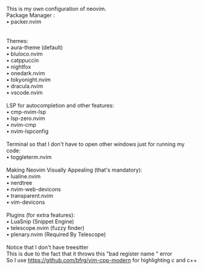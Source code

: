 This is my own configuration of neovim.
<br>
Package Manager :<br>
 • packer.nvim<br>
<br><br>
Themes:<br>
 • aura-theme (default)<br>
 • bluloco.nvim<br>
 • catppuccin<br>
 • nightfox<br>
 • onedark.nvim<br>
 • tokyonight.nvim<br>
 • dracula.nvim<br>
 • vscode.nvim<br>
<br>
LSP for autocompletion and other features:<br>
 • cmp-nvim-lsp <br>
 • lsp-zero.nvim<br>
 • nvim-cmp<br>
 • nvim-lspconfig<br>
 <br>
Terminal so that I don't have to open other windows just for running my code:<br>
 • toggleterm.nvim<br>
<br>
Making Neovim Visually Appealing (that's mandatory):<br>
 • lualine.nvim<br>
 • nerdtree<br>
 • nvim-web-devicons<br>
 • transparent.nvim<br>
 • vim-devicons<br>
 <br>
Plugins (for extra features):<br>
 • LuaSnip (Snippet Engine)<br>
 • telescope.nvim (fuzzy finder)<br>
 • plenary.nvim (Required By Telescope)<br>
<br>
 Notice that I don't have treesitter <br>
 This is due to the fact that it throws this "bad register name " error <br>
 So I use <https://github.com/bfrg/vim-cpp-modern> for highlighting c and c++ <br>
 
